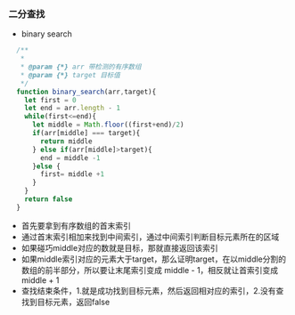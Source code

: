 ### 二分查找
* binary search

```js
  /**
   * 
   * @param {*} arr 带检测的有序数组
   * @param {*} target 目标值
   */
  function binary_search(arr,target){
    let first = 0
    let end = arr.length - 1
    while(first<=end){
      let middle = Math.floor((first+end)/2)
      if(arr[middle] === target){
        return middle
      } else if(arr[middle]>target){
        end = middle -1
      }else {
        first= middle +1
      }
    }
    return false
  }
```

* 首先要拿到有序数组的首末索引
* 通过首末索引相加来找到中间索引，通过中间索引判断目标元素所在的区域
* 如果碰巧middle对应的数就是目标，那就直接返回该索引
* 如果middle索引对应的元素大于target，那么证明target，在以middle分割的数组的前半部分，所以要让末尾索引变成 middle - 1，相反就让首索引变成 middle + 1
* 查找结束条件，1.就是成功找到目标元素，然后返回相对应的索引，2.没有查找到目标元素，返回false
